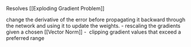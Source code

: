 Resolves [[Exploding Gradient Problem]]

change the derivative of the error before propagating it backward through the network and using it to update the weights.
	- rescaling the gradients given a chosen [[Vector Norm]]
	-  clipping gradient values that exceed a preferred range